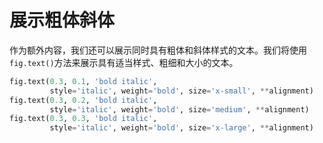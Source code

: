 # 展示粗体斜体

作为额外内容，我们还可以展示同时具有粗体和斜体样式的文本。我们将使用`fig.text()`方法来展示具有适当样式、粗细和大小的文本。

```python
fig.text(0.3, 0.1, 'bold italic',
         style='italic', weight='bold', size='x-small', **alignment)
fig.text(0.3, 0.2, 'bold italic',
         style='italic', weight='bold', size='medium', **alignment)
fig.text(0.3, 0.3, 'bold italic',
         style='italic', weight='bold', size='x-large', **alignment)
```
